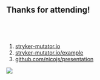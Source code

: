 ## Thanks for attending!

<div class="flex">
    <div class="col">
      <ol style="margin-top: 75px">
        <li><a href="https://stryker-mutator.io">stryker-mutator.io</a></li>
        <li><a href="https://stryker-mutator.io/example">stryker-mutator.io/example</a></li>
        <li><a href="https://github.com/nicojs/presentation">github.com/nicojs/presentation</a></li>
      </ul>
    </div>
    <div class="col">
      <img class="img-responsive-250" src="/img/booth.jpg">
    </div>
</div>